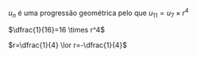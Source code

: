 $u_n \textrm{  é uma progressão geométrica pelo que } u_11=u_7 \times r^4$

$\dfrac{1}{16}=16 \times r^4$

$r=\dfrac{1}{4} \lor r=-\dfrac{1}{4}$